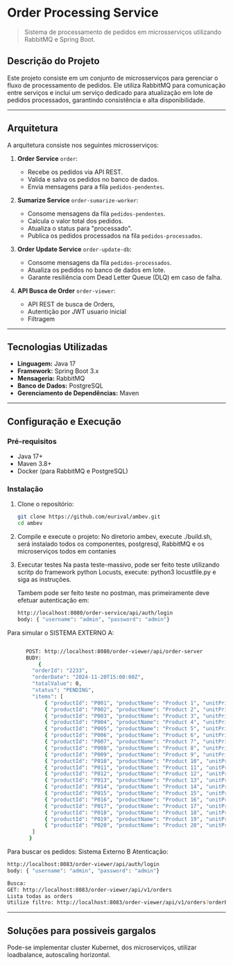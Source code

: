 # **Order Processing Service**
> Sistema de processamento de pedidos em microsserviços utilizando RabbitMQ e Spring Boot.

## **Descrição do Projeto**

Este projeto consiste em um conjunto de microsserviços para gerenciar o fluxo de processamento de pedidos. Ele utiliza RabbitMQ para comunicação entre serviços e inclui um serviço dedicado para atualização em lote de pedidos processados, garantindo consistência e alta disponibilidade.

---

## **Arquitetura**

A arquitetura consiste nos seguintes microsserviços:

1. **Order Service** `order`:
   - Recebe os pedidos via API REST.
   - Valida e salva os pedidos no banco de dados.
   - Envia mensagens para a fila `pedidos-pendentes`.

2. **Sumarize Service** `order-sumarize-worker`:
   - Consome mensagens da fila `pedidos-pendentes`.
   - Calcula o valor total dos pedidos.
   - Atualiza o status para "processado".
   - Publica os pedidos processados na fila `pedidos-processados`.

3. **Order Update Service** `order-update-db`:
   - Consome mensagens da fila `pedidos-processados`.
   - Atualiza os pedidos no banco de dados em lote.
   - Garante resiliência com Dead Letter Queue (DLQ) em caso de falha.
  
4. **API Busca de Order** `order-viewer`:
   - API REST de busca de Orders,
   - Autentição por JWT usuario inicial
   - Filtragem 

---

## **Tecnologias Utilizadas**

- **Linguagem:** Java 17
- **Framework:** Spring Boot 3.x
- **Mensageria:** RabbitMQ
- **Banco de Dados:** PostgreSQL
- **Gerenciamento de Dependências:** Maven

---

## **Configuração e Execução**

### **Pré-requisitos**

- Java 17+
- Maven 3.8+
- Docker (para RabbitMQ e PostgreSQL)

### **Instalação**

1. Clone o repositório:
   ```bash
   git clone https://github.com/eurival/ambev.git
   cd ambev

2. Compile e execute o projeto:
   No diretorio ambev, execute ./build.sh, será instalado todos os componentes, postgresql, RabbitMQ e os microserviços
   todos em contanies
3. Executar testes
   Na pasta teste-massivo, pode ser feito teste utilizando scritp do framework python Locusts,
   execute: python3 locustfile.py e siga as instruções.

   Tambem pode ser feito teste no postman, mas primeiramente deve efetuar autenticação em:
   ```bash
   http://localhost:8080/order-service/api/auth/login
   body: { "username": "admin", "password": "admin"}

  Para simular o SISTEMA EXTERNO A:
  ```bash

        POST: http://localhost:8080/order-viewer/api/order-server
        BUDY:
            {
          "orderId": "2233",
          "orderDate": "2024-11-20T15:00:00Z",
          "totalValue": 0,
          "status": "PENDING",
          "items": [
              { "productId": "P001", "productName": "Product 1", "unitPrice": null, "quantity": null, "totalPrice": 50.00 },
              { "productId": "P002", "productName": "Product 2", "unitPrice": 0, "quantity": 63, "totalPrice": 200.00 },
              { "productId": "P003", "productName": "Product 3", "unitPrice": 75.50, "quantity": 0, "totalPrice": 226.50 },
              { "productId": "P004", "productName": "Product 4", "unitPrice": 0, "quantity": 2, "totalPrice": 120.50 },
              { "productId": "P005", "productName": "Product 5", "unitPrice": 85.00, "quantity": 4, "totalPrice": 340.00 },
              { "productId": "P006", "productName": "Product 6", "unitPrice": 45.75, "quantity": 5, "totalPrice": 228.75 },
              { "productId": "P007", "productName": "Product 7", "unitPrice": 365.00, "quantity": 1, "totalPrice": 110.00 },
              { "productId": "P008", "productName": "Product 8", "unitPrice": 22.00, "quantity": 1, "totalPrice": 120.00 },
              { "productId": "P009", "productName": "Product 9", "unitPrice": 90.50, "quantity": 3, "totalPrice": 271.50 },
              { "productId": "P010", "productName": "Product 10", "unitPrice": 150.00, "quantity": 1, "totalPrice": 150.00 },
              { "productId": "P011", "productName": "Product 11", "unitPrice": 35.00, "quantity": 2, "totalPrice": 70.00 },
              { "productId": "P012", "productName": "Product 12", "unitPrice": 65.00, "quantity": 2, "totalPrice": 130.00 },
              { "productId": "P013", "productName": "Product 13", "unitPrice": 40.50, "quantity": 5, "totalPrice": 202.50 },
              { "productId": "P014", "productName": "Product 14", "unitPrice": 95.00, "quantity": 3, "totalPrice": 285.00 },
              { "productId": "P015", "productName": "Product 15", "unitPrice": 55.00, "quantity": 4, "totalPrice": 220.00 },
              { "productId": "P016", "productName": "Product 16", "unitPrice": 80.75, "quantity": 2, "totalPrice": 161.50 },
              { "productId": "P017", "productName": "Product 17", "unitPrice": 47.50, "quantity": 6, "totalPrice": 285.00 },
              { "productId": "P018", "productName": "Product 18", "unitPrice": 30.25, "quantity": 3, "totalPrice": 90.75 },
              { "productId": "P019", "productName": "Product 19", "unitPrice": 105.00, "quantity": 1, "totalPrice": 105.00 },
              { "productId": "P020", "productName": "Product 20", "unitPrice": 50.50, "quantity": 3, "totalPrice": 151.50 }
          ]
         }
```
   Para buscar os pedidos: Sistema Externo B
   Atenticação:
   ```bash
   http://localhost:8083/order-viewer/api/auth/login
   body: { "username": "admin", "password": "admin"}

   Busca:
   GET: http://localhost:8083/order-viewer/api/v1/orders
   Lista todas as orders
   Utilize filtro: http://localhost:8083/order-viewer/api/v1/orders?orderBy=2233
```


---
## **Soluções para possiveis gargalos**
Pode-se implementar cluster Kubernet, dos microserviços, utilizar loadbalance, autoscaling horizontal.
